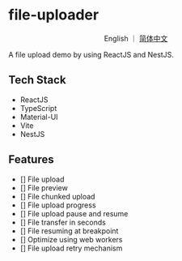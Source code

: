 # file-uploader

<p align="center">English ｜ <a href="./README_zh.md">简体中文</a><p>

A file upload demo by using ReactJS and NestJS.

## Tech Stack

- ReactJS
- TypeScript
- Material-UI
- Vite
- NestJS

## Features

- [] File upload
- [] File preview
- [] File chunked upload
- [] File upload progress
- [] File upload pause and resume
- [] File transfer in seconds
- [] File resuming at breakpoint
- [] Optimize using web workers
- [] File upload retry mechanism
